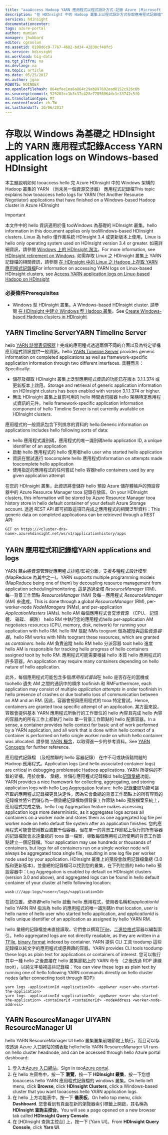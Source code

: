 ```yaml
---
title: "aaaAccess Hadoop YARN 應用程式以程式設計方式-記錄 Azure |Microsoft 文件"
description: "在 HDInsight 中的 Hadoop 叢集上以程式設計方式存取應用程式記錄檔"
services: hdinsight
documentationcenter: 
tags: azure-portal
author: mumian
manager: jhubbard
editor: cgronlun
ms.assetid: 0198d6c9-7767-4682-bd34-42838cf48fc5
ms.service: hdinsight
ms.workload: big-data
ms.tgt_pltfrm: na
ms.devlang: na
ms.topic: article
ms.date: 05/25/2017
ms.author: jgao
ROBOTS: NOINDEX
ms.openlocfilehash: 064efee1ea6a864c29ab897692ead0152c926c0b
ms.sourcegitcommit: 523283cc1b3c37c428e77850964dc1c33742c5f0
ms.translationtype: MT
ms.contentlocale: zh-TW
ms.lasthandoff: 10/06/2017
---
```

# <a name="access-yarn-application-logs-on-windows-based-hdinsight"></a><span data-ttu-id="9f4d3-103">存取以 Windows 為基礎之 HDInsight 上的 YARN 應用程式記錄</span><span class="sxs-lookup"><span data-stu-id="9f4d3-103">Access YARN application logs on Windows-based HDInsight</span></span>
<span data-ttu-id="9f4d3-104">本主題說明如何 tooaccess hello 完 Azure HDInsight 中的 Windows 架構的 Hadoop 叢集的 YARN （尚未另一個資源交涉器） 應用程式記錄檔</span><span class="sxs-lookup"><span data-stu-id="9f4d3-104">This topic explains how tooaccess hello logs for YARN (Yet Another Resource Negotiator) applications that have finished on a Windows-based Hadoop cluster in Azure HDInsight</span></span>

> [!IMPORTANT]
> <span data-ttu-id="9f4d3-105">本文件中的 hello 資訊適用於僅 tooWindows 為基礎的 HDInsight 叢集。</span><span class="sxs-lookup"><span data-stu-id="9f4d3-105">hello information in this document applies only tooWindows-based HDInsight clusters.</span></span> <span data-ttu-id="9f4d3-106">Linux 為 hello 僅作業系統 HDInsight 3.4 或更新版本上使用。</span><span class="sxs-lookup"><span data-stu-id="9f4d3-106">Linux is hello only operating system used on HDInsight version 3.4 or greater.</span></span> <span data-ttu-id="9f4d3-107">如需詳細資訊，請參閱 [Windows 上的 HDInsight 淘汰](hdinsight-component-versioning.md#hdinsight-windows-retirement)。</span><span class="sxs-lookup"><span data-stu-id="9f4d3-107">For more information, see [HDInsight retirement on Windows](hdinsight-component-versioning.md#hdinsight-windows-retirement).</span></span> <span data-ttu-id="9f4d3-108">如需存取 Linux 之 HDInsight 叢集上 YARN 記錄檔的相關資訊，請參閱 [在 HDInsight 中的 Linux 之 Hadoop 上存取 YARN 應用程式記錄檔](hdinsight-hadoop-access-yarn-app-logs-linux.md)</span><span class="sxs-lookup"><span data-stu-id="9f4d3-108">For information on accessing YARN logs on Linux-based HDInsight clusters, see [Access YARN application logs on Linux-based Hadoop on HDInsight](hdinsight-hadoop-access-yarn-app-logs-linux.md)</span></span>
>


### <a name="prerequisites"></a><span data-ttu-id="9f4d3-109">必要條件</span><span class="sxs-lookup"><span data-stu-id="9f4d3-109">Prerequisites</span></span>
* <span data-ttu-id="9f4d3-110">Windows 型 HDInsight 叢集。</span><span class="sxs-lookup"><span data-stu-id="9f4d3-110">A Windows-based HDInsight cluster.</span></span>  <span data-ttu-id="9f4d3-111">請參閱 [在 HDInsight 中建立 Windows 型 Hadoop 叢集](hdinsight-hadoop-provision-linux-clusters.md)。</span><span class="sxs-lookup"><span data-stu-id="9f4d3-111">See [Create Windows-based Hadoop clusters in HDInsight](hdinsight-hadoop-provision-linux-clusters.md).</span></span>

## <a name="yarn-timeline-server"></a><span data-ttu-id="9f4d3-112">YARN Timeline Server</span><span class="sxs-lookup"><span data-stu-id="9f4d3-112">YARN Timeline Server</span></span>
<span data-ttu-id="9f4d3-113">hello <a href="http://hadoop.apache.org/docs/r2.4.0/hadoop-yarn/hadoop-yarn-site/TimelineServer.html" target="_blank">YARN 時間表伺服器</a>上完成的應用程式透過兩個不同的介面以及為特定架構應用程式資訊提供一般資訊。</span><span class="sxs-lookup"><span data-stu-id="9f4d3-113">hello <a href="http://hadoop.apache.org/docs/r2.4.0/hadoop-yarn/hadoop-yarn-site/TimelineServer.html" target="_blank">YARN Timeline Server</a> provides generic information on completed applications as well as framework-specific application information through two different interfaces.</span></span> <span data-ttu-id="9f4d3-114">具體而言：</span><span class="sxs-lookup"><span data-stu-id="9f4d3-114">Specifically:</span></span>

* <span data-ttu-id="9f4d3-115">儲存及擷取 HDInsight 叢集上泛型應用程式資訊的功能已在版本 3.1.1.374 或更新版本上啟用。</span><span class="sxs-lookup"><span data-stu-id="9f4d3-115">Storage and retrieval of generic application information on HDInsight clusters has been enabled with version 3.1.1.374 or higher.</span></span>
* <span data-ttu-id="9f4d3-116">無法 HDInsight 叢集上目前可用的 hello 時間表伺服器 hello 架構特定應用程式資訊的元件。</span><span class="sxs-lookup"><span data-stu-id="9f4d3-116">hello framework-specific application information component of hello Timeline Server is not currently available on HDInsight clusters.</span></span>

<span data-ttu-id="9f4d3-117">應用程式的一般資訊包含下列排序的資料的 hello:</span><span class="sxs-lookup"><span data-stu-id="9f4d3-117">Generic information on applications includes hello following sorts of data:</span></span>

* <span data-ttu-id="9f4d3-118">hello 應用程式識別碼，應用程式的唯一識別碼</span><span class="sxs-lookup"><span data-stu-id="9f4d3-118">hello application ID, a unique identifier of an application</span></span>
* <span data-ttu-id="9f4d3-119">啟動 hello 應用程式的 hello 使用者</span><span class="sxs-lookup"><span data-stu-id="9f4d3-119">hello user who started hello application</span></span>
* <span data-ttu-id="9f4d3-120">資訊在嘗試進行 toocomplete hello 應用程式</span><span class="sxs-lookup"><span data-stu-id="9f4d3-120">Information on attempts made toocomplete hello application</span></span>
* <span data-ttu-id="9f4d3-121">使用指定的應用程式的任何嘗試 hello 容器</span><span class="sxs-lookup"><span data-stu-id="9f4d3-121">hello containers used by any given application attempt</span></span>

<span data-ttu-id="9f4d3-122">在您的 HDInsight 叢集，此資訊將會儲存 hello 預設 Azure 儲存體帳戶的預設容器中的 Azure Resource Manager tooa 記錄存放區。</span><span class="sxs-lookup"><span data-stu-id="9f4d3-122">On your HDInsight clusters, this information will be stored by Azure Resource Manager tooa history store in hello default container of your default Azure Storage account.</span></span> <span data-ttu-id="9f4d3-123">透過 REST API 即可抓取這項已完成之應用程式的相關泛型資料：</span><span class="sxs-lookup"><span data-stu-id="9f4d3-123">This generic data on completed applications can be retrieved through a REST API:</span></span>

    GET on https://<cluster-dns-name>.azurehdinsight.net/ws/v1/applicationhistory/apps


## <a name="yarn-applications-and-logs"></a><span data-ttu-id="9f4d3-124">YARN 應用程式和記錄檔</span><span class="sxs-lookup"><span data-stu-id="9f4d3-124">YARN applications and logs</span></span>
<span data-ttu-id="9f4d3-125">YARN 藉由將資源管理從應用程式排程/監視分離，支援多種程式設計模型 (MapReduce 為其中之一)。</span><span class="sxs-lookup"><span data-stu-id="9f4d3-125">YARN supports multiple programming models (MapReduce being one of them) by decoupling resource management from application scheduling/monitoring.</span></span> <span data-ttu-id="9f4d3-126">這是透過全域 *ResourceManager* (RM)、每一背景工作節點 *ResourceManager* (NM) 及每一應用程式 *ResourceManager* (AM) 來達成。</span><span class="sxs-lookup"><span data-stu-id="9f4d3-126">This is done through a global *ResourceManager* (RM), per-worker-node *NodeManagers* (NMs), and per-application *ApplicationMasters* (AMs).</span></span> <span data-ttu-id="9f4d3-127">hello AM 每個應用程式會交涉資源 （CPU、 記憶體、 磁碟、 網路） hello RM 中執行您的應用程式</span><span class="sxs-lookup"><span data-stu-id="9f4d3-127">hello per-application AM negotiates resources (CPU, memory, disk, network) for running your application with hello RM.</span></span> <span data-ttu-id="9f4d3-128">hello RM 搭配 NMs toogrant 做為被授與這些資源*容器*。</span><span class="sxs-lookup"><span data-stu-id="9f4d3-128">hello RM works with NMs toogrant these resources, which are granted as *containers*.</span></span> <span data-ttu-id="9f4d3-129">hello AM 負責追蹤 hello RM hello 分派容器 tooit hello 進度</span><span class="sxs-lookup"><span data-stu-id="9f4d3-129">hello AM is responsible for tracking hello progress of hello containers assigned tooit by hello RM.</span></span> <span data-ttu-id="9f4d3-130">應用程式可能需要根據 hello 本質 hello 應用程式的許多容器。</span><span class="sxs-lookup"><span data-stu-id="9f4d3-130">An application may require many containers depending on hello nature of hello application.</span></span>

<span data-ttu-id="9f4d3-131">此外，每個應用程式可能包含多個*應用程式嘗試*在 hello 是否存在的當機或 toohello 遺失 AM 之間的通訊中的順序 toofinish 和 RM</span><span class="sxs-lookup"><span data-stu-id="9f4d3-131">Furthermore, each application may consist of multiple *application attempts* in order toofinish in hello presence of crashes or due toohello loss of communication between an AM and an RM.</span></span> <span data-ttu-id="9f4d3-132">因此，容器會授與應用程式的 tooa 特定嘗試。</span><span class="sxs-lookup"><span data-stu-id="9f4d3-132">Hence, containers are granted tooa specific attempt of an application.</span></span> <span data-ttu-id="9f4d3-133">某方面來說，容器會提供基本 YARN 應用程式所執行的工作單位的 hello 內容且完成 hello 內容的容器內的所有工作上都執行 hello 單一背景工作節點的 hello 配置容器。</span><span class="sxs-lookup"><span data-stu-id="9f4d3-133">In a sense, a container provides hello context for basic unit of work performed by a YARN application, and all work that is done within hello context of a container is performed on hello single worker node on which hello container was allocated.</span></span> <span data-ttu-id="9f4d3-134">請參閱 [YARN 概念][YARN-concepts]，以取得進一步的參考資料。</span><span class="sxs-lookup"><span data-stu-id="9f4d3-134">See [YARN Concepts][YARN-concepts] for further reference.</span></span>

<span data-ttu-id="9f4d3-135">應用程式記錄檔 （及相關聯的 hello 容器記錄） 在中不可或缺偵錯問題的 Hadoop 應用程式。</span><span class="sxs-lookup"><span data-stu-id="9f4d3-135">Application logs (and hello associated container logs) are critical in debugging problematic Hadoop applications.</span></span> <span data-ttu-id="9f4d3-136">YARN 所提供的不錯的架構，用於收集、 彙總，並儲存應用程式記錄檔以 hello[記錄彙總][ log-aggregation]功能。</span><span class="sxs-lookup"><span data-stu-id="9f4d3-136">YARN provides a nice framework for collecting, aggregating, and storing application logs with hello [Log Aggregation][log-aggregation] feature.</span></span> <span data-ttu-id="9f4d3-137">hello 記錄彙總功能可讓存取的應用程式記錄檔更具決定性，因為它會彙總的背景工作節點上的所有容器的記錄檔並將它們儲存為一個彙總記錄檔每個背景工作節點 hello 預設檔案系統上，應用程式完成之後。</span><span class="sxs-lookup"><span data-stu-id="9f4d3-137">hello Log Aggregation feature makes accessing application logs more deterministic, as it aggregates logs across all containers on a worker node and stores them as one aggregated log file per worker node on hello default file system after an application finishes.</span></span> <span data-ttu-id="9f4d3-138">您的應用程式可能會使用數百或數千個容器，但在單一的背景工作節點上執行的所有容器的記錄檔就會永遠彙總的 tooa 單一檔案，導致每個應用程式所使用的背景工作節點建立一個記錄檔。</span><span class="sxs-lookup"><span data-stu-id="9f4d3-138">Your application may use hundreds or thousands of containers, but logs for all containers run on a single worker node will always be aggregated tooa single file, resulting in one log file per worker node used by your application.</span></span> <span data-ttu-id="9f4d3-139">HDInsight 叢集上的預設會啟用記錄檔彙總 (3.0 版和更新版本)，並彙總的記錄檔可以找到您的叢集，在下列位置的 hello hello 預設容器中：</span><span class="sxs-lookup"><span data-stu-id="9f4d3-139">Log Aggregation is enabled by default on HDInsight clusters (version 3.0 and above), and aggregated logs can be found in hello default container of your cluster at hello following location:</span></span>

    wasb:///app-logs/<user>/logs/<applicationId>

<span data-ttu-id="9f4d3-140">在該位置，*使用者*hello hello 啟動 hello 應用程式，使用者名稱和*applicationId* hello YARN RM 指派為 hello 的應用程式的唯一識別碼</span><span class="sxs-lookup"><span data-stu-id="9f4d3-140">In that location, *user* is hello name of hello user who started hello application, and *applicationId* is hello unique identifier of an application as assigned by hello YARN RM.</span></span>

<span data-ttu-id="9f4d3-141">hello 彙總的記錄檔並未直接讀取，它們會以撰寫[TFile][T-file]，[二進位格式][ binary-format]容器以編製索引。</span><span class="sxs-lookup"><span data-stu-id="9f4d3-141">hello aggregated logs are not directly readable, as they are written in a [TFile][T-file], [binary format][binary-format] indexed by container.</span></span> <span data-ttu-id="9f4d3-142">YARN 提供 CLI 工具 toodump 這些記錄檔以純文字的應用程式或感興趣的容器。</span><span class="sxs-lookup"><span data-stu-id="9f4d3-142">YARN provides CLI tools toodump these logs as plain text for applications or containers of interest.</span></span> <span data-ttu-id="9f4d3-143">您可以執行其中一種 hello 之後直接在 hello 叢集節點上的 YARN 命令 （之後透過 RDP 連線 tooit），以純文字檢視這些記錄檔：</span><span class="sxs-lookup"><span data-stu-id="9f4d3-143">You can view these logs as plain text by running one of hello following YARN commands directly on hello cluster nodes (after connecting tooit through RDP):</span></span>

    yarn logs -applicationId <applicationId> -appOwner <user-who-started-the-application>
    yarn logs -applicationId <applicationId> -appOwner <user-who-started-the-application> -containerId <containerId> -nodeAddress <worker-node-address>


## <a name="yarn-resourcemanager-ui"></a><span data-ttu-id="9f4d3-144">YARN ResourceManager UI</span><span class="sxs-lookup"><span data-stu-id="9f4d3-144">YARN ResourceManager UI</span></span>
<span data-ttu-id="9f4d3-145">hello YARN ResourceManager UI hello 叢集叢集前端節點上執行，而且可以存取透過 Azure 入口網站的儀表板 hello:</span><span class="sxs-lookup"><span data-stu-id="9f4d3-145">hello YARN ResourceManager UI runs on hello cluster headnode, and can be accessed through hello Azure portal dashboard:</span></span>

1. <span data-ttu-id="9f4d3-146">登入太[Azure 入口網站](https://portal.azure.com/)。</span><span class="sxs-lookup"><span data-stu-id="9f4d3-146">Sign in too[Azure portal](https://portal.azure.com/).</span></span>
2. <span data-ttu-id="9f4d3-147">在 hello 左窗格中，按一下 **瀏覽**，按一下  **HDInsight 叢集**，按一下您想 tooaccess hello YARN 應用程式記錄檔的 windows 叢集。</span><span class="sxs-lookup"><span data-stu-id="9f4d3-147">On hello left menu, click **Browse**, click **HDInsight Clusters**, click a Windows-based cluster that you want tooaccess hello YARN application logs.</span></span>
3. <span data-ttu-id="9f4d3-148">在 hello 上方功能表中，按一下 **儀表板**。</span><span class="sxs-lookup"><span data-stu-id="9f4d3-148">On hello top menu, click **Dashboard**.</span></span> <span data-ttu-id="9f4d3-149">您會看到有頁面在新的瀏覽器索引標籤上開啟，其名稱為 **HDInsight 查詢主控台**。</span><span class="sxs-lookup"><span data-stu-id="9f4d3-149">You will see a page opened on a new browser tab called **HDInsight Query Console**.</span></span>
4. <span data-ttu-id="9f4d3-150">在 [HDInsight 查詢主控台] 上，按一下 [Yarn UI]。</span><span class="sxs-lookup"><span data-stu-id="9f4d3-150">From **HDInsight Query Console**, click **Yarn UI**.</span></span>

[YARN-timeline-server]:http://hadoop.apache.org/docs/r2.4.0/hadoop-yarn/hadoop-yarn-site/TimelineServer.html
[log-aggregation]:http://hortonworks.com/blog/simplifying-user-logs-management-and-access-in-yarn/
[T-file]:https://issues.apache.org/jira/secure/attachment/12396286/TFile%20Specification%2020081217.pdf
[binary-format]:https://issues.apache.org/jira/browse/HADOOP-3315
[YARN-concepts]:http://hortonworks.com/blog/apache-hadoop-yarn-concepts-and-applications/
